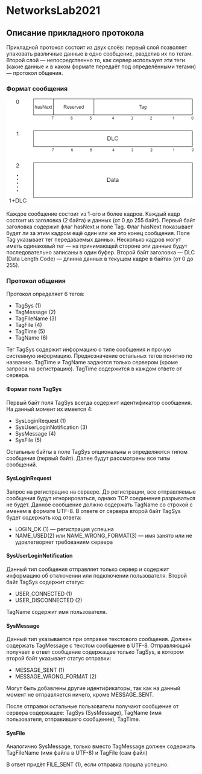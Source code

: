 # NetworksLab2021

## Описание прикладного протокола

Прикладной протокол состоит из двух слоёв: первый слой позволяет упаковать различные данные в одно сообщение, разделив их по тегам. Второй слой — непосредственно то, как сервер использует эти теги (какие данные и в каком формате передаёт под определёнными тегами) — протокол общения.
### Формат сообщения
![Формат сообщения](/images/simpleTcpMessage.drawio.png)

Каждое сообщение состоит из 1-ого и более кадров. Каждый кадр состоит из заголовка (2 байта) и  данных (от 0 до 255 байт).
Первый байт заголовка содержит флаг hasNext и поле Tag. Флаг hasNext показывает будет ли за этим кадром ещё один или же это конец сообщения. Поле Tag указывает тег передаваемых данных. Несколько кадров могут иметь одинаковый тег — на принимающей стороне эти данные будут последовательно записаны в один буфер.
Второй байт заголовка — DLC (Data Length Code) — длинна данных в текущем кадре в байтах (от 0 до 255). 

### Протокол общения

Протокол определяет 6 тегов:
- TagSys (1)
- TagMessage (2)
- TagFileName (3)
- TagFile (4)
- TagTime (5)
- TagName (6)

Тег TagSys содержит информацию о типе сообщения и прочую системную информацию. Преднозначение остальных тегов понятно по названию.
TagTime и TagName задаются только сервером (кроме запроса на регистрацию). 
TagTime содержится в каждом ответе от сервера.

#### Формат поля TagSys

Первый байт поля TagSys всегда содержит идентификатор сообщения. На данный момент их имеется 4:
- SysLoginRequest (1)
- SysUserLoginNotification (3) 
- SysMessage (4)
- SysFile (5)

Остальные байты в поле TagSys опциональны и определяются типом сообщения (первый байт).
Далее будут рассмотрены все типы сообщений.

#### SysLoginRequest
Запрос на регистрацию на сервере. До регистрации, все отправляемые сообщения будут игнорироваться, однако TCP соединения разрываться не будет.
Данное сообщение должно содержать TagName со строкой с именем в формате UTF-8.
В ответе от сервера второй байт TagSys будет содержать код ответа:

- LOGIN_OK (1) — регистрация успешна
- NAME_USED(2) или NAME_WRONG_FORMAT(3) — имя занято или не удовлетворяет требованиям сервера

#### SysUserLoginNotification

Данный тип сообщения отправляет только сервер и содержит информацию об отключении или подключении пользователя.
Второй байт TagSys содержит статус:

- USER_CONNECTED (1)
- USER_DISCONNECTED (2)

TagName содержит имя пользователя.

#### SysMessage

Данный тип указывается при отправке текстового сообщения. Должен содержать TagMessage с текстом сообщение в UTF-8.
Отправляющий получает в ответ сообщение содержащее только TagSys, в котором второй байт указывает статус отправки:

- MESSAGE_SENT (1)
- MESSAGE_WRONG_FORMAT (2)

Могут быть добавлены другие идентификаторы, так как на данный момент не отправляется ничего, кроме MESSAGE_SENT.

После отправки остальные пользователи получают сообщение от сервера содержащее: TagSys (SysMessage), TagName (имя пользователя, отправившего сообщение), TagTime.

#### SysFile

Аналогично SysMessage, только вместо TagMessage должен содержать TagFileName (имя файла в UTF-8) и TagFile (сам файл) 

В ответ придёт FILE_SENT (1), если отправка прошла успешно.









